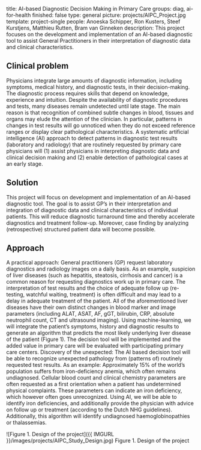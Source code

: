 title: AI-based Diagnostic Decision Making in Primary Care
groups: diag, ai-for-health
finished: false
type: general
picture: projects/AIPC_Project.jpg
template: project-single
people: Anoeska Schipper, Ron Kusters, Steef Kurstjens, Matthieu Rutten, Bram van Ginneken 
description: This project focuses on the development and implementation of an AI-based diagnostic tool to assist General Practitioners in their interpretation of diagnostic data and clinical characteristics.

## Clinical problem

Physicians integrate large amounts of diagnostic information, including symptoms, medical history, and diagnostic tests, in their decision-making. The diagnostic process requires skills that depend on knowledge, experience and intuition. Despite the availability of diagnostic procedures and tests, many diseases remain undetected until late stage. The main reason is that recognition of combined subtle changes in blood, tissues and organs may elude the attention of the clinician. In particular, patterns in changes in test results will go unnoticed when they do not exceed reference ranges or display clear pathological characteristics. A systematic artificial intelligence (AI) approach to detect patterns in diagnostic test results (laboratory and radiology) that are routinely requested by primary care physicians will (1) assist physicians in interpreting diagnostic data and clinical decision making and (2) enable detection of pathological cases at an early stage.

## Solution

This project will focus on development and implementation of an AI-based diagnostic tool. The goal is to assist GP’s in their interpretation and integration of diagnostic data and clinical characteristics of individual patients. This will reduce diagnostic turnaround time and thereby accelerate diagnostics and treatment follow-up. Moreover, case finding by analyzing (retrospective) structured patient data will become possible.

## Approach

A practical approach: General practitioners (GP) request laboratory diagnostics and radiology images on a daily basis. As an example, suspicion of liver diseases (such as hepatitis, steatosis, cirrhosis and cancer) is a common reason for requesting diagnostics work up in primary care. The interpretation of test results and the choice of adequate follow up (re-testing, watchful waiting, treatment) is often difficult and may lead to a delay in adequate treatment of the patient. All of the aforementioned liver diseases have their own distinct changes in blood marker and image parameters (including ALAT, ASAT, AF, gGT, bilirubin, CRP, absolute neutrophil count, CT and ultrasound imaging). Using machine-learning, we will integrate the patient’s symptoms, history and diagnostic results to generate an algorithm that predicts the most likely underlying liver disease of the patient (Figure 1). The decision tool will be implemented and the added value in primary care will be evaluated with participating primary care centers. 
Discovery of the unexpected: The AI based decision tool will be able to recognize unexpected pathology from (patterns of) routinely requested test results. As an example: Approximately 15% of the world’s population suffers from iron-deficiency anemia, which often remains undiagnosed. Cellular blood count and clinical chemistry parameters are often requested as a first orientation when a patient has undetermined physical complaints. These parameters can indicate an iron deficiency, which however often goes unrecognized. Using AI, we will be able to identify iron deficiencies, and additionally provide the physician with advice on follow up or treatment (according to the Dutch NHG guidelines). Additionally, this algorithm will identify undiagnosed haemoglobinopathies or thalassemias.


![Figure 1. Design of the project]({{ IMGURL }}/images/projects/AIPC_Study_Design.jpg)
Figure 1. Design of the project
